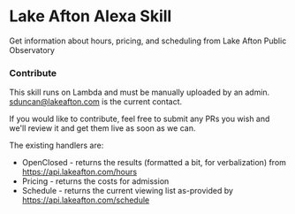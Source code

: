 # Lake Afton Alexa Skill
Get information about hours, pricing, and scheduling from Lake Afton Public Observatory

### Contribute

This skill runs on Lambda and must be manually uploaded by an admin. sduncan@lakeafton.com is the current contact.

If you would like to contribute, feel free to submit any PRs you wish and we'll review it and get them live as soon as we can.

The existing handlers are:

* OpenClosed - returns the results (formatted a bit, for verbalization) from https://api.lakeafton.com/hours
* Pricing - returns the costs for admission
* Schedule - returns the current viewing list as-provided by https://api.lakeafton.com/schedule
